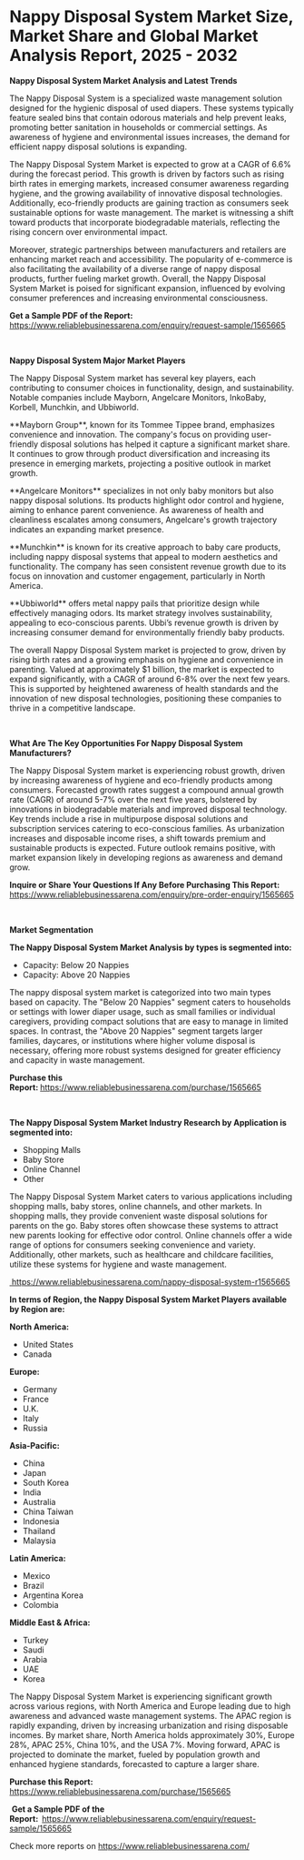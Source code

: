 <p><h1>Nappy Disposal System Market Size, Market Share and Global Market Analysis Report, 2025 - 2032</h1></p><p><strong>Nappy Disposal System Market Analysis and Latest Trends</strong></p>
<p><p>The Nappy Disposal System is a specialized waste management solution designed for the hygienic disposal of used diapers. These systems typically feature sealed bins that contain odorous materials and help prevent leaks, promoting better sanitation in households or commercial settings. As awareness of hygiene and environmental issues increases, the demand for efficient nappy disposal solutions is expanding.</p><p>The Nappy Disposal System Market is expected to grow at a CAGR of 6.6% during the forecast period. This growth is driven by factors such as rising birth rates in emerging markets, increased consumer awareness regarding hygiene, and the growing availability of innovative disposal technologies. Additionally, eco-friendly products are gaining traction as consumers seek sustainable options for waste management. The market is witnessing a shift toward products that incorporate biodegradable materials, reflecting the rising concern over environmental impact.</p><p>Moreover, strategic partnerships between manufacturers and retailers are enhancing market reach and accessibility. The popularity of e-commerce is also facilitating the availability of a diverse range of nappy disposal products, further fueling market growth. Overall, the Nappy Disposal System Market is poised for significant expansion, influenced by evolving consumer preferences and increasing environmental consciousness.</p></p>
<p><strong>Get a Sample PDF of the Report:&nbsp;</strong> <a href="https://www.reliablebusinessarena.com/enquiry/request-sample/1565665?utm_campaign=3272&utm_medium=2&utm_source=Github&utm_content=ia&utm_term=04042025&utm_id=nappy-disposal-system">https://www.reliablebusinessarena.com/enquiry/request-sample/1565665</a></p>
<p>&nbsp;</p>
<p><strong>Nappy Disposal System Major Market Players</strong></p>
<p><p>The Nappy Disposal System market has several key players, each contributing to consumer choices in functionality, design, and sustainability. Notable companies include Mayborn, Angelcare Monitors, InkoBaby, Korbell, Munchkin, and Ubbiworld.</p><p>**Mayborn Group**, known for its Tommee Tippee brand, emphasizes convenience and innovation. The company's focus on providing user-friendly disposal solutions has helped it capture a significant market share. It continues to grow through product diversification and increasing its presence in emerging markets, projecting a positive outlook in market growth.</p><p>**Angelcare Monitors** specializes in not only baby monitors but also nappy disposal solutions. Its products highlight odor control and hygiene, aiming to enhance parent convenience. As awareness of health and cleanliness escalates among consumers, Angelcare's growth trajectory indicates an expanding market presence.</p><p>**Munchkin** is known for its creative approach to baby care products, including nappy disposal systems that appeal to modern aesthetics and functionality. The company has seen consistent revenue growth due to its focus on innovation and customer engagement, particularly in North America.</p><p>**Ubbiworld** offers metal nappy pails that prioritize design while effectively managing odors. Its market strategy involves sustainability, appealing to eco-conscious parents. Ubbi’s revenue growth is driven by increasing consumer demand for environmentally friendly baby products.</p><p>The overall Nappy Disposal System market is projected to grow, driven by rising birth rates and a growing emphasis on hygiene and convenience in parenting. Valued at approximately $1 billion, the market is expected to expand significantly, with a CAGR of around 6-8% over the next few years. This is supported by heightened awareness of health standards and the innovation of new disposal technologies, positioning these companies to thrive in a competitive landscape.</p></p>
<p>&nbsp;</p>
<p><strong>What Are The Key Opportunities For Nappy Disposal System Manufacturers?</strong></p>
<p><p>The Nappy Disposal System market is experiencing robust growth, driven by increasing awareness of hygiene and eco-friendly products among consumers. Forecasted growth rates suggest a compound annual growth rate (CAGR) of around 5-7% over the next five years, bolstered by innovations in biodegradable materials and improved disposal technology. Key trends include a rise in multipurpose disposal solutions and subscription services catering to eco-conscious families. As urbanization increases and disposable income rises, a shift towards premium and sustainable products is expected. Future outlook remains positive, with market expansion likely in developing regions as awareness and demand grow.</p></p>
<p><strong>Inquire or Share Your Questions If Any Before Purchasing This Report:</strong> <a href="https://www.reliablebusinessarena.com/enquiry/pre-order-enquiry/1565665?utm_campaign=3272&utm_medium=2&utm_source=Github&utm_content=ia&utm_term=04042025&utm_id=nappy-disposal-system">https://www.reliablebusinessarena.com/enquiry/pre-order-enquiry/1565665</a></p>
<p>&nbsp;</p>
<p><strong>Market Segmentation</strong></p>
<p><strong>The Nappy Disposal System Market Analysis by types is segmented into:</strong></p>
<p><ul><li>Capacity: Below 20 Nappies</li><li>Capacity: Above 20 Nappies</li></ul></p>
<p><p>The nappy disposal system market is categorized into two main types based on capacity. The "Below 20 Nappies" segment caters to households or settings with lower diaper usage, such as small families or individual caregivers, providing compact solutions that are easy to manage in limited spaces. In contrast, the "Above 20 Nappies" segment targets larger families, daycares, or institutions where higher volume disposal is necessary, offering more robust systems designed for greater efficiency and capacity in waste management.</p></p>
<p><strong>Purchase this Report:&nbsp;</strong><a href="https://www.reliablebusinessarena.com/purchase/1565665?utm_campaign=3272&utm_medium=2&utm_source=Github&utm_content=ia&utm_term=04042025&utm_id=nappy-disposal-system">https://www.reliablebusinessarena.com/purchase/1565665</a></p>
<p>&nbsp;</p>
<p><strong>The Nappy Disposal System Market Industry Research by Application is segmented into:</strong></p>
<p><ul><li>Shopping Malls</li><li>Baby Store</li><li>Online Channel</li><li>Other</li></ul></p>
<p><p>The Nappy Disposal System Market caters to various applications including shopping malls, baby stores, online channels, and other markets. In shopping malls, they provide convenient waste disposal solutions for parents on the go. Baby stores often showcase these systems to attract new parents looking for effective odor control. Online channels offer a wide range of options for consumers seeking convenience and variety. Additionally, other markets, such as healthcare and childcare facilities, utilize these systems for hygiene and waste management.</p></p>
<p><a href="https://www.reliablebusinessarena.com/nappy-disposal-system-r1565665?utm_campaign=3272&utm_medium=2&utm_source=Github&utm_content=ia&utm_term=04042025&utm_id=nappy-disposal-system">&nbsp;https://www.reliablebusinessarena.com/nappy-disposal-system-r1565665</a></p>
<p><strong>In terms of Region, the Nappy Disposal System Market Players available by Region are:</strong></p>
<p>
    <p> <strong> North America: </strong>
        <ul>
            <li>United States</li>
            <li>Canada</li>
        </ul>
        </p> 
    <p> <strong> Europe: </strong>
        <ul>
            <li>Germany</li>
            <li>France</li>
            <li>U.K.</li>
            <li>Italy</li>
            <li>Russia</li>
        </ul>
        </p> 
    <p> <strong> Asia-Pacific: </strong>
        <ul>
            <li>China</li>
            <li>Japan</li>
            <li>South Korea</li>
            <li>India</li>
            <li>Australia</li>
            <li>China Taiwan</li>
            <li>Indonesia</li>
            <li>Thailand</li>
            <li>Malaysia</li>
        </ul>
        </p> 
    <p> <strong> Latin America: </strong>
        <ul>
            <li>Mexico</li>
            <li>Brazil</li>
            <li>Argentina Korea</li>
            <li>Colombia</li>
        </ul>
        </p> 
    <p> <strong> Middle East & Africa: </strong>
        <ul>
            <li>Turkey</li>
            <li>Saudi</li>
            <li>Arabia</li>
            <li>UAE</li>
            <li>Korea</li>
        </ul>
    </p>
    </p>
<p><p>The Nappy Disposal System Market is experiencing significant growth across various regions, with North America and Europe leading due to high awareness and advanced waste management systems. The APAC region is rapidly expanding, driven by increasing urbanization and rising disposable incomes. By market share, North America holds approximately 30%, Europe 28%, APAC 25%, China 10%, and the USA 7%. Moving forward, APAC is projected to dominate the market, fueled by population growth and enhanced hygiene standards, forecasted to capture a larger share.</p></p>
<p><strong>Purchase this Report: </strong><a href="https://www.reliablebusinessarena.com/purchase/1565665?utm_campaign=3272&utm_medium=2&utm_source=Github&utm_content=ia&utm_term=04042025&utm_id=nappy-disposal-system">https://www.reliablebusinessarena.com/purchase/1565665</a></p>
<p>&nbsp;<strong>Get a Sample PDF of the Report:&nbsp;&nbsp;</strong><a href="https://www.reliablebusinessarena.com/enquiry/request-sample/1565665?utm_campaign=3272&utm_medium=2&utm_source=Github&utm_content=ia&utm_term=04042025&utm_id=nappy-disposal-system">https://www.reliablebusinessarena.com/enquiry/request-sample/1565665</a></p>
<p><strong></strong></p>
<p>Check more reports on <a href="https://www.reliablebusinessarena.com/?utm_campaign=3272&utm_medium=2&utm_source=Github&utm_content=ia&utm_term=04042025&utm_id=nappy-disposal-system">https://www.reliablebusinessarena.com/</a></p>